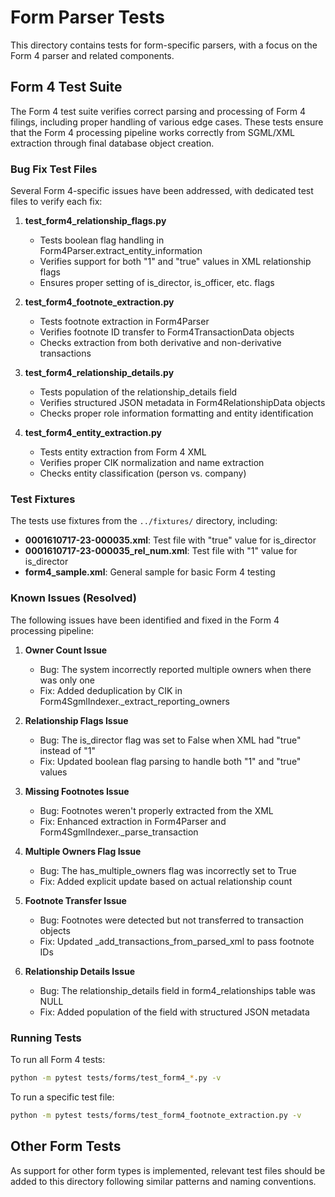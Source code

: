 # Form Parser Tests

This directory contains tests for form-specific parsers, with a focus on the Form 4 parser and related components.

## Form 4 Test Suite

The Form 4 test suite verifies correct parsing and processing of Form 4 filings, including proper handling of various edge cases. These tests ensure that the Form 4 processing pipeline works correctly from SGML/XML extraction through final database object creation.

### Bug Fix Test Files

Several Form 4-specific issues have been addressed, with dedicated test files to verify each fix:

1. **test_form4_relationship_flags.py**
   - Tests boolean flag handling in Form4Parser.extract_entity_information
   - Verifies support for both "1" and "true" values in XML relationship flags
   - Ensures proper setting of is_director, is_officer, etc. flags

2. **test_form4_footnote_extraction.py**
   - Tests footnote extraction in Form4Parser
   - Verifies footnote ID transfer to Form4TransactionData objects
   - Checks extraction from both derivative and non-derivative transactions

3. **test_form4_relationship_details.py**
   - Tests population of the relationship_details field
   - Verifies structured JSON metadata in Form4RelationshipData objects
   - Checks proper role information formatting and entity identification

4. **test_form4_entity_extraction.py**
   - Tests entity extraction from Form 4 XML
   - Verifies proper CIK normalization and name extraction
   - Checks entity classification (person vs. company)

### Test Fixtures

The tests use fixtures from the `../fixtures/` directory, including:

- **0001610717-23-000035.xml**: Test file with "true" value for is_director
- **0001610717-23-000035_rel_num.xml**: Test file with "1" value for is_director
- **form4_sample.xml**: General sample for basic Form 4 testing

### Known Issues (Resolved)

The following issues have been identified and fixed in the Form 4 processing pipeline:

1. **Owner Count Issue**
   - Bug: The system incorrectly reported multiple owners when there was only one
   - Fix: Added deduplication by CIK in Form4SgmlIndexer._extract_reporting_owners

2. **Relationship Flags Issue**
   - Bug: The is_director flag was set to False when XML had "true" instead of "1"
   - Fix: Updated boolean flag parsing to handle both "1" and "true" values

3. **Missing Footnotes Issue**
   - Bug: Footnotes weren't properly extracted from the XML
   - Fix: Enhanced extraction in Form4Parser and Form4SgmlIndexer._parse_transaction

4. **Multiple Owners Flag Issue**
   - Bug: The has_multiple_owners flag was incorrectly set to True
   - Fix: Added explicit update based on actual relationship count

5. **Footnote Transfer Issue**
   - Bug: Footnotes were detected but not transferred to transaction objects
   - Fix: Updated _add_transactions_from_parsed_xml to pass footnote IDs

6. **Relationship Details Issue**
   - Bug: The relationship_details field in form4_relationships table was NULL
   - Fix: Added population of the field with structured JSON metadata

### Running Tests

To run all Form 4 tests:
```bash
python -m pytest tests/forms/test_form4_*.py -v
```

To run a specific test file:
```bash
python -m pytest tests/forms/test_form4_footnote_extraction.py -v
```

## Other Form Tests

As support for other form types is implemented, relevant test files should be added to this directory following similar patterns and naming conventions.